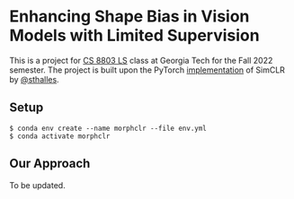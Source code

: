 # Enhancing Shape Bias in Vision Models with Limited Supervision

This is a project for [CS 8803 LS](https://sites.google.com/view/cs8803ls-fa22/home) class at Georgia Tech for the Fall 2022 semester. The project is built upon the PyTorch [implementation](https://github.com/sthalles/SimCLR) of SimCLR by [@sthalles](https://github.com/sthalles).

## Setup

```
$ conda env create --name morphclr --file env.yml
$ conda activate morphclr
```

## Our Approach

To be updated.